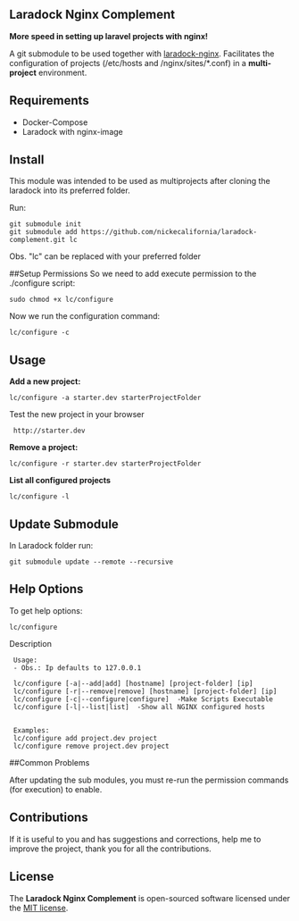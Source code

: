 ## Laradock Nginx Complement

**More speed in setting up laravel projects with nginx!**

A git submodule to be used together with [laradock-nginx](https://github.com/laradock/laradock). Facilitates the configuration of projects (/etc/hosts and /nginx/sites/*.conf) in a **multi-project** environment.



## Requirements

- Docker-Compose
- Laradock with nginx-image



## Install

This module was intended to be used as multiprojects after cloning the laradock into its preferred folder.

Run:
```
git submodule init
git submodule add https://github.com/nickecalifornia/laradock-complement.git lc
```
Obs. "lc" can be replaced with your preferred folder



##Setup Permissions
So we need to add execute permission to the ./configure script:
```
sudo chmod +x lc/configure
```

Now we run the configuration command:
```
lc/configure -c
```



## Usage

**Add a new project:**
```
lc/configure -a starter.dev starterProjectFolder 
```

Test the new project in your browser
```
 http://starter.dev
```

**Remove a project:**
```
lc/configure -r starter.dev starterProjectFolder 
```

**List all configured projects**
```
lc/configure -l
```



## Update Submodule

In Laradock folder run:
```
git submodule update --remote --recursive
```



## Help Options

To get help options:
```
lc/configure
```

Description
```
 Usage:
 - Obs.: Ip defaults to 127.0.0.1

 lc/configure [-a|--add|add] [hostname] [project-folder] [ip]
 lc/configure [-r|--remove|remove] [hostname] [project-folder] [ip]
 lc/configure [-c|--configure|configure]  -Make Scripts Executable
 lc/configure [-l|--list|list]  -Show all NGINX configured hosts
 
 
 Examples:
 lc/configure add project.dev project
 lc/configure remove project.dev project
```




##Common Problems

After updating the sub modules, you must re-run the permission commands (for execution) to enable.



## Contributions

If it is useful to you and has suggestions and corrections, help me to improve the project, thank you for all the contributions.



## License

The **Laradock Nginx Complement** is open-sourced software licensed under the [MIT license](http://opensource.org/licenses/MIT).